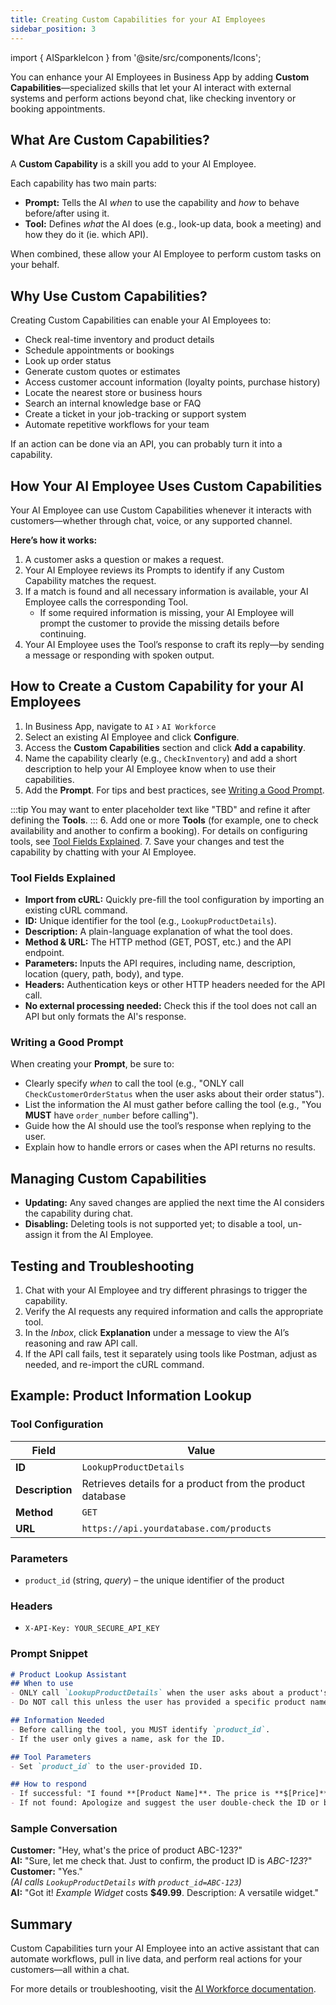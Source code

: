 ```yaml
---
title: Creating Custom Capabilities for your AI Employees
sidebar_position: 3
---
```


import { AISparkleIcon } from '@site/src/components/Icons';

You can enhance your AI Employees in Business App by adding **Custom Capabilities**—specialized skills that let your AI interact with external systems and perform actions beyond chat, like checking inventory or booking appointments.

## What Are Custom Capabilities?

A **Custom Capability** is a skill you add to your AI Employee. 

Each capability has two main parts:

- **Prompt:** Tells the AI *when* to use the capability and *how* to behave before/after using it.
- **Tool:** Defines *what* the AI does (e.g., look-up data, book a meeting) and how they do it (ie. which API).

When combined, these allow your AI Employee to perform custom tasks on your behalf.

## Why Use Custom Capabilities?

Creating Custom Capabilities can enable your AI Employees to:

- Check real-time inventory and product details
- Schedule appointments or bookings
- Look up order status
- Generate custom quotes or estimates
- Access customer account information (loyalty points, purchase history)
- Locate the nearest store or business hours
- Search an internal knowledge base or FAQ
- Create a ticket in your job-tracking or support system
- Automate repetitive workflows for your team

If an action can be done via an API, you can probably turn it into a capability.

## How Your AI Employee Uses Custom Capabilities

Your AI Employee can use Custom Capabilities whenever it interacts with customers—whether through chat, voice, or any supported channel.

**Here’s how it works:**

1. A customer asks a question or makes a request.
2. Your AI Employee reviews its Prompts to identify if any Custom Capability matches the request.
3. If a match is found and all necessary information is available, your AI Employee calls the corresponding Tool.
   - If some required information is missing, your AI Employee will prompt the customer to provide the missing details before continuing.
4. Your AI Employee uses the Tool’s response to craft its reply—by sending a message or responding with spoken output.

## How to Create a Custom Capability for your AI Employees

1. In Business App, navigate to <AISparkleIcon /> `AI` › `AI Workforce` 
2. Select an existing AI Employee and click **Configure**. 
3. Access the **Custom Capabilities** section and click **Add a capability**.
4. Name the capability clearly (e.g., `CheckInventory`) and add a short description to help your AI Employee know when to use their capabilities.
5. Add the **Prompt**. For tips and best practices, see [Writing a Good Prompt](#writing-a-good-prompt).
   
:::tip
You may want to enter placeholder text like "TBD" and refine it after defining the **Tools**.
:::
6. Add one or more **Tools** (for example, one to check availability and another to confirm a booking). For details on configuring tools, see [Tool Fields Explained](#tool-fields-explained).
7. Save your changes and test the capability by chatting with your AI Employee.

### Tool Fields Explained

- **Import from cURL:** Quickly pre-fill the tool configuration by importing an existing cURL command.
- **ID:** Unique identifier for the tool (e.g., `LookupProductDetails`).
- **Description:** A plain-language explanation of what the tool does.
- **Method & URL:** The HTTP method (GET, POST, etc.) and the API endpoint.
- **Parameters:** Inputs the API requires, including name, description, location (query, path, body), and type.
- **Headers:** Authentication keys or other HTTP headers needed for the API call.
- **No external processing needed:** Check this if the tool does not call an API but only formats the AI's response.

### Writing a Good Prompt

When creating your **Prompt**, be sure to:

- Clearly specify *when* to call the tool (e.g., "ONLY call `CheckCustomerOrderStatus` when the user asks about their order status").
- List the information the AI must gather before calling the tool (e.g., "You **MUST** have `order_number` before calling").
- Guide how the AI should use the tool’s response when replying to the user.
- Explain how to handle errors or cases when the API returns no results.

## Managing Custom Capabilities

- **Updating:** Any saved changes are applied the next time the AI considers the capability during chat.
- **Disabling:** Deleting tools is not supported yet; to disable a tool, un-assign it from the AI Employee.

## Testing and Troubleshooting

1. Chat with your AI Employee and try different phrasings to trigger the capability.
2. Verify the AI requests any required information and calls the appropriate tool.
3. In the *Inbox*, click **Explanation** under a message to view the AI’s reasoning and raw API call.
4. If the API call fails, test it separately using tools like Postman, adjust as needed, and re-import the cURL command.

## Example: Product Information Lookup

### Tool Configuration

| Field       | Value                                              |
|-------------|----------------------------------------------------|
| **ID**      | `LookupProductDetails`                              |
| **Description** | Retrieves details for a product from the product database |
| **Method**  | `GET`                                              |
| **URL**     | `https://api.yourdatabase.com/products`            |

### Parameters

- `product_id` (string, *query*) – the unique identifier of the product

### Headers

- `X-API-Key: YOUR_SECURE_API_KEY`

### Prompt Snippet

```markdown
# Product Lookup Assistant
## When to use
- ONLY call `LookupProductDetails` when the user asks about a product's price, description, or features.
- Do NOT call this unless the user has provided a specific product name **or** ID.

## Information Needed
- Before calling the tool, you MUST identify `product_id`.
- If the user only gives a name, ask for the ID.

## Tool Parameters
- Set `product_id` to the user-provided ID.

## How to respond
- If successful: "I found **[Product Name]**. The price is **$[Price]**. Description: **[Description]**."
- If not found: Apologize and suggest the user double-check the ID or browse products online.
```

### Sample Conversation

**Customer:** "Hey, what's the price of product ABC-123?"  
**AI:** "Sure, let me check that. Just to confirm, the product ID is *ABC-123*?"  
**Customer:** "Yes."  
*(AI calls `LookupProductDetails` with `product_id=ABC-123`)*  
**AI:** "Got it! *Example Widget* costs **$49.99**. Description: A versatile widget."

## Summary

Custom Capabilities turn your AI Employee into an active assistant that can automate workflows, pull in live data, and perform real actions for your customers—all within a chat.

For more details or troubleshooting, visit the [AI Workforce documentation](#).